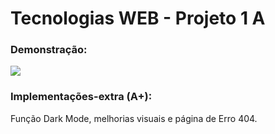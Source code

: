 # Tecnologias WEB - Projeto 1 A
### Demonstração:
![](https://github.com/pabdutra/tecweb-Projeto1A/blob/main/demonstracao.gif)

### Implementações-extra (A+):
Função Dark Mode, melhorias visuais e página de Erro 404.
